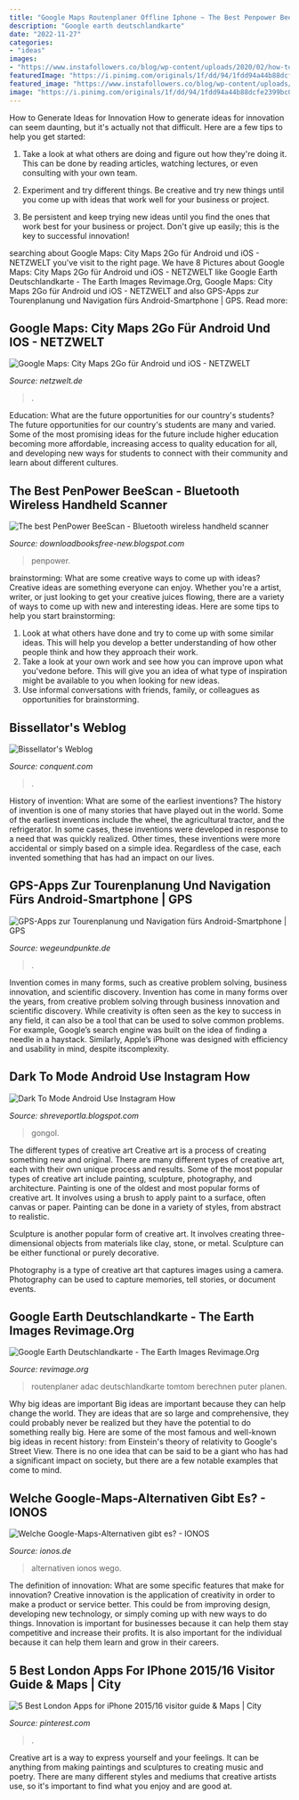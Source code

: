 ```yaml
---
title: "Google Maps Routenplaner Offline Iphone ~ The Best Penpower Beescan"
description: "Google earth deutschlandkarte"
date: "2022-11-27"
categories:
- "ideas"
images:
- "https://www.instafollowers.co/blog/wp-content/uploads/2020/02/how-to-turn-on-dark-mode-on-instagram.jpg"
featuredImage: "https://i.pinimg.com/originals/1f/dd/94/1fdd94a44b88dcfe2399bc0fb53ef8cb.jpg"
featured_image: "https://www.instafollowers.co/blog/wp-content/uploads/2020/02/how-to-turn-on-dark-mode-on-instagram.jpg"
image: "https://i.pinimg.com/originals/1f/dd/94/1fdd94a44b88dcfe2399bc0fb53ef8cb.jpg"
---
```



How to Generate Ideas for Innovation
How to generate ideas for innovation can seem daunting, but it's actually not that difficult. Here are a few tips to help you get started:
1. Take a look at what others are doing and figure out how they're doing it. This can be done by reading articles, watching lectures, or even consulting with your own team.

2. Experiment and try different things. Be creative and try new things until you come up with ideas that work well for your business or project.

3. Be persistent and keep trying new ideas until you find the ones that work best for your business or project. Don't give up easily; this is the key to successful innovation!

	

		
searching about Google Maps: City Maps 2Go für Android und iOS - NETZWELT you've visit to the right page. We have 8 Pictures about Google Maps: City Maps 2Go für Android und iOS - NETZWELT like Google Earth Deutschlandkarte - The Earth Images Revimage.Org, Google Maps: City Maps 2Go für Android und iOS - NETZWELT and also GPS-Apps zur Tourenplanung und Navigation fürs Android-Smartphone | GPS. Read more:
		
    
## Google Maps: City Maps 2Go Für Android Und IOS - NETZWELT

<img loading=lazy src="http://img.netzwelt.de/dw598_dh336_sw1600_sh900_sx0_sy0_sr16x9_nu0/picture/original/2015/10/city-maps-2go-erhaltet-art-digitalen-atlas-detaillierten-informationen-pois-reisefuehrer-172041.png" onerror="this.onerror=null;this.src='https://tse2.mm.bing.net/th?id=OIP.KILfkgT4GNiFeZkDLKZonwHaEK&amp;pid=15.1';" alt="Google Maps: City Maps 2Go für Android und iOS - NETZWELT">

_Source: netzwelt.de_

>. 

	

Education: What are the future opportunities for our country's students?
The future opportunities for our country's students are many and varied. Some of the most promising ideas for the future include higher education becoming more affordable, increasing access to quality education for all, and developing new ways for students to connect with their community and learn about different cultures.

    
## The Best PenPower BeeScan - Bluetooth Wireless Handheld Scanner

<img loading=lazy src="https://images-na.ssl-images-amazon.com/images/I/21m9lr2tAbL._SL160_.png" onerror="this.onerror=null;this.src='https://tse1.mm.bing.net/th?id=OIP.4uwVzSN9CmEer5A-M5i2qQAAAA&amp;pid=15.1';" alt="The best PenPower BeeScan - Bluetooth wireless handheld scanner">

_Source: downloadbooksfree-new.blogspot.com_

>penpower. 

	

brainstorming: What are some creative ways to come up with ideas?
Creative ideas are something everyone can enjoy. Whether you're a artist, writer, or just looking to get your creative juices flowing, there are a variety of ways to come up with new and interesting ideas. Here are some tips to help you start brainstorming: 
1. Look at what others have done and try to come up with some similar ideas. This will help you develop a better understanding of how other people think and how they approach their work. 
2. Take a look at your own work and see how you can improve upon what you'vedone before. This will give you an idea of what type of inspiration might be available to you when looking for new ideas. 
3. Use informal conversations with friends, family, or colleagues as opportunities for brainstorming.

    
## Bissellator&#039;s Weblog

<img loading=lazy src="http://conquent.com/bissellator/blogimg/captiolcell.jpg" onerror="this.onerror=null;this.src='https://tse2.mm.bing.net/th?id=OIP.chiqOFvv5QGUykK8jLkcPwHaFj&amp;pid=15.1';" alt="Bissellator&#039;s Weblog">

_Source: conquent.com_

>. 

	

History of invention: What are some of the earliest inventions?
The history of invention is one of many stories that have played out in the world. Some of the earliest inventions include the wheel, the agricultural tractor, and the refrigerator. In some cases, these inventions were developed in response to a need that was quickly realized. Other times, these inventions were more accidental or simply based on a simple idea. Regardless of the case, each invented something that has had an impact on our lives.

    
## GPS-Apps Zur Tourenplanung Und Navigation Fürs Android-Smartphone | GPS

<img loading=lazy src="https://www.media-tours.de/pics_db/schulung/7a.jpg" onerror="this.onerror=null;this.src='https://tse2.mm.bing.net/th?id=OIP.ZMe3fAzspjUFNnXf9KpSBwHaLq&amp;pid=15.1';" alt="GPS-Apps zur Tourenplanung und Navigation fürs Android-Smartphone | GPS">

_Source: wegeundpunkte.de_

>. 

	

Invention comes in many forms, such as creative problem solving, business innovation, and scientific discovery.
Invention has come in many forms over the years, from creative problem solving through business innovation and scientific discovery. While creativity is often seen as the key to success in any field, it can also be a tool that can be used to solve common problems. For example, Google’s search engine was built on the idea of finding a needle in a haystack. Similarly, Apple’s iPhone was designed with efficiency and usability in mind, despite itscomplexity.

    
## Dark To Mode Android Use Instagram How

<img loading=lazy src="https://www.instafollowers.co/blog/wp-content/uploads/2020/02/how-to-turn-on-dark-mode-on-instagram.jpg" onerror="this.onerror=null;this.src='https://tse4.mm.bing.net/th?id=OIP.rrWgG3Vw6FIa9JxKswSVhAHaE8&amp;pid=15.1';" alt="Dark To Mode Android Use Instagram How">

_Source: shreveportla.blogspot.com_

>gongol. 

	

The different types of creative art
Creative art is a process of creating something new and original. There are many different types of creative art, each with their own unique process and results. Some of the most popular types of creative art include painting, sculpture, photography, and architecture.
Painting is one of the oldest and most popular forms of creative art. It involves using a brush to apply paint to a surface, often canvas or paper. Painting can be done in a variety of styles, from abstract to realistic.

Sculpture is another popular form of creative art. It involves creating three-dimensional objects from materials like clay, stone, or metal. Sculpture can be either functional or purely decorative.

Photography is a type of creative art that captures images using a camera. Photography can be used to capture memories, tell stories, or document events.

    
## Google Earth Deutschlandkarte - The Earth Images Revimage.Org

<img loading=lazy src="https://i.computer-bild.de/imgs/5/7/0/3/5/9/5/Screenshot-1-Google-Maps-1920x1040-eb2dfb4370557f25.jpg" onerror="this.onerror=null;this.src='https://tse2.mm.bing.net/th?id=OIP.6y37Q3BVfyW8HHqnk4F_egHaEA&amp;pid=15.1';" alt="Google Earth Deutschlandkarte - The Earth Images Revimage.Org">

_Source: revimage.org_

>routenplaner adac deutschlandkarte tomtom berechnen puter planen. 

	

Why big ideas are important
Big ideas are important because they can help change the world. They are ideas that are so large and comprehensive, they could probably never be realized but they have the potential to do something really big. Here are some of the most famous and well-known big ideas in recent history: from Einstein's theory of relativity to Google's Street View. There is no one idea that can be said to be a giant who has had a significant impact on society, but there are a few notable examples that come to mind.

    
## Welche Google-Maps-Alternativen Gibt Es? - IONOS

<img loading=lazy src="https://www.ionos.de/digitalguide/fileadmin/_processed_/4/c/csm_herewego_e36d0681f7.jpg" onerror="this.onerror=null;this.src='https://tse3.mm.bing.net/th?id=OIP.6MuHNO7o0Ab4wv4jshLATAAAAA&amp;pid=15.1';" alt="Welche Google-Maps-Alternativen gibt es? - IONOS">

_Source: ionos.de_

>alternativen ionos wego. 

	

The definition of innovation: What are some specific features that make for innovation?
Creative innovation is the application of creativity in order to make a product or service better. This could be from improving design, developing new technology, or simply coming up with new ways to do things. Innovation is important for businesses because it can help them stay competitive and increase their profits. It is also important for the individual because it can help them learn and grow in their careers.

    
## 5 Best London Apps For IPhone 2015/16 Visitor Guide &amp; Maps | City

<img loading=lazy src="https://i.pinimg.com/originals/1f/dd/94/1fdd94a44b88dcfe2399bc0fb53ef8cb.jpg" onerror="this.onerror=null;this.src='https://tse3.mm.bing.net/th?id=OIP.3wjcvUfVpN_W0qEUUIvKuQHaFj&amp;pid=15.1';" alt="5 Best London Apps for iPhone 2015/16 visitor guide &amp; Maps | City">

_Source: pinterest.com_

>. 

	

Creative art is a way to express yourself and your feelings. It can be anything from making paintings and sculptures to creating music and poetry. There are many different styles and mediums that creative artists use, so it's important to find what you enjoy and are good at.

